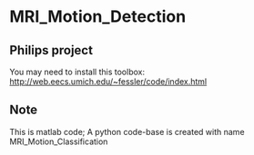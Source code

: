 # MRI_Motion_Detection
## Philips project 
You may need to install this toolbox:
http://web.eecs.umich.edu/~fessler/code/index.html

## Note
This is matlab code; A python code-base is created with name MRI_Motion_Classification
